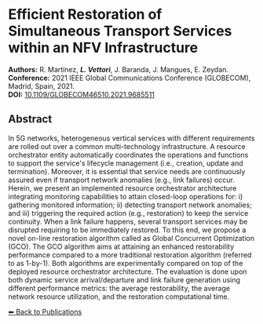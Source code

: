 # Efficient Restoration of Simultaneous Transport Services within an NFV Infrastructure


**Authors:** R. Martínez, _**L. Vettori**_, J. Baranda, J. Mangues, E. Zeydan.  
**Conference:** 2021 IEEE Global Communications Conference (GLOBECOM), Madrid, Spain, 2021.  
**DOI:** [10.1109/GLOBECOM46510.2021.9685511](https://doi.org/10.1109/GLOBECOM46510.2021.9685511)

## Abstract

In 5G networks, heterogeneous vertical services with different requirements are rolled out over a common multi-technology infrastructure. A resource orchestrator entity automatically coordinates the operations and functions to support the service's lifecycle management (i.e., creation, update and termination). Moreover, it is essential that service needs are continuously assured even if transport network anomalies (e.g., link failures) occur. Herein, we present an implemented resource orchestrator architecture integrating monitoring capabilities to attain closed-loop operations for: i) gathering monitored information; ii) detecting transport network anomalies; and iii) triggering the required action (e.g., restoration) to keep the service continuity. When a link failure happens, several transport services may be disrupted requiring to be immediately restored. To this end, we propose a novel on-line restoration algorithm called as Global Concurrent Optimization (GCO). The GCO algorithm aims at attaining an enhanced restorability performance compared to a more traditional restoration algorithm (referred to as 1-by-1). Both algorithms are experimentally compared on top of the deployed resource orchestrator architecture. The evaluation is done upon both dynamic service arrival/departure and link failure generation using different performance metrics: the average restorability, the average network resource utilization, and the restoration computational time.

[⬅ Back to Publications](index_conferences.md)